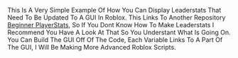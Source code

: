  This Is A Very Simple Example Of How You Can Display Leaderstats That Need To Be Updated To A GUI In Roblox. This Links To Another Repository <a href="https://github.com/wcv7/Roblox-Beginner-PlayerStats">Beginner PlayerStats</a>, So If You Dont Know How To Make Leaderstats I Recommend You Have A Look At That So You Understant What Is Going On. You Can Build The GUI Off Of The Code, Each Variable Links To A Part Of The GUI, I Will Be Making More Advanced Roblox Scripts.
